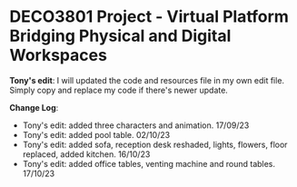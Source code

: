 # DECO3801 Project - Virtual Platform Bridging Physical and Digital Workspaces

**Tony's edit**: I will updated the code and resources file in my own edit file. Simply copy and replace my code if there's newer update.

**Change Log**:
- Tony's edit: added three characters and animation. 17/09/23
- Tony's edit: added pool table. 02/10/23
- Tony's edit: added sofa, reception desk reshaded, lights, flowers, floor replaced, added kitchen. 16/10/23
- Tony's edit: added office tables, venting machine and round tables. 17/10/23

